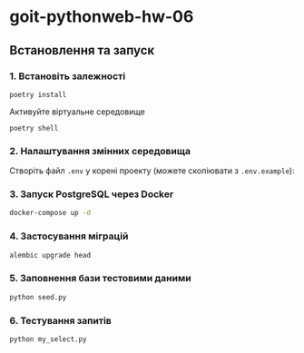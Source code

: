 # goit-pythonweb-hw-06

## Встановлення та запуск

### 1. Встановіть залежності
```
poetry install
```

Активуйте віртуальне середовище
```
poetry shell
```

### 2. Налаштування змінних середовища

Створіть файл `.env` у корені проекту (можете скопіювати з `.env.example`):


### 3. Запуск PostgreSQL через Docker

```bash
docker-compose up -d
```

### 4. Застосування міграцій

```bash
alembic upgrade head
```

### 5. Заповнення бази тестовими даними

```bash
python seed.py
```

### 6. Тестування запитів

```bash
python my_select.py
```

